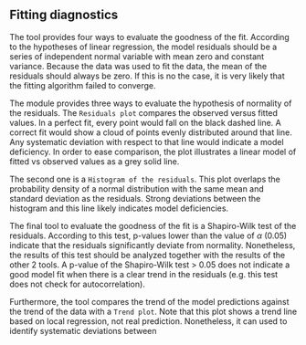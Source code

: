 Fitting diagnostics
-------------------

The tool provides four ways to evaluate the goodness of the fit.
According to the hypotheses of linear regression, the model residuals
should be a series of independent normal variable with mean zero and
constant variance. Because the data was used to fit the data, the mean
of the residuals should always be zero. If this is no the case, it is
very likely that the fitting algorithm failed to converge.

The module provides three ways to evaluate the hypothesis of normality
of the residuals. The `Residuals plot` compares the observed versus
fitted values. In a perfect fit, every point would fall on the black
dashed line. A correct fit would show a cloud of points evenly
distributed around that line. Any systematic deviation with respect to
that line would indicate a model deficiency. In order to ease
comparison, the plot illustrates a linear model of fitted vs observed
values as a grey solid line.

The second one is a `Histogram of the residuals`. This plot overlaps the
probability density of a normal distribution with the same mean and
standard deviation as the residuals. Strong deviations between the
histogram and this line likely indicates model deficiencies.

The final tool to evaluate the goodness of the fit is a Shapiro-Wilk
test of the residuals. According to this test, p-values lower than the
value of *α* (0.05) indicate that the residuals significantly deviate
from normality. Nonetheless, the results of this test should be analyzed
together with the results of the other 2 tools. A p-value of the
Shapiro-Wilk test &gt; 0.05 does not indicate a good model fit when
there is a clear trend in the residuals (e.g. this test does not check
for autocorrelation).

Furthermore, the tool compares the trend of the model predictions
against the trend of the data with a `Trend plot`. Note that this plot
shows a trend line based on local regression, not real prediction.
Nonetheless, it can used to identify systematic deviations between

